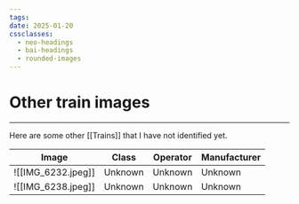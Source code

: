 ```yaml
---
tags: 
date: 2025-01-20
cssclasses:
  - neo-headings
  - bai-headings
  - rounded-images
---
```

# Other train images

***
Here are some other [[Trains]] that I have not identified yet.

| Image              | Class   | Operator | Manufacturer |
| ------------------ | ------- | -------- | ------------ |
| ![[IMG_6232.jpeg]] | Unknown | Unknown  | Unknown      |
| ![[IMG_6238.jpeg]] | Unknown | Unknown  | Unknown      |

